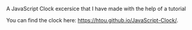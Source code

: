 A JavaScript Clock excersice that I have made with the help of a tutorial

You can find the clock here: https://htou.github.io/JavaScript-Clock/.
